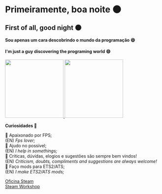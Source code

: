 # Primeiramente, boa noite 🌑
## First of all, good night 🌑

#### Sou apenas um cara descobrindo o mundo da programação 😄
#### I'm just a guy discovering the programing world 😄

<div align="left">
  <a href="https://github.com/senhorbento">
    <img height="190em" src="https://github-readme-stats.vercel.app/api?username=senhorbento&show_icons=true&theme=monokai&include_all_commits=true&count_private=true"/>
    <img height="190em" src="https://github-readme-stats.vercel.app/api/top-langs/?username=senhorbento&layout=compact&langs_count=8&theme=monokai"/>
  </a>
</div>

<p></p>

**Curiosidades 🚚**

🚩 Apaixonado por FPS;  
(EN) *Fps lover;*  
🚩 Ajudo no possível;  
(EN) *I help in somethings;*  
🚩 Críticas, dúvidas, elogios e sugestões são sempre bem vindos!  
(EN) *Criticism, doubts, compliments and suggestions are always welcome!*  
🚩 Faço mods para ETS2/ATS;  
(EN) *I make ETS2/ATS mods;*  

<a href="https://steamcommunity.com/id/_bento/myworkshopfiles/">Oficina Steam</a>  
<a href="https://steamcommunity.com/id/_bento/myworkshopfiles/">Steam Workshop</a>  
